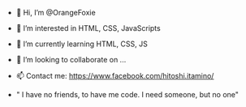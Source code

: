 - 👋 Hi, I’m @OrangeFoxie
- 👀 I’m interested in HTML, CSS, JavaScripts
- 🌱 I’m currently learning HTML, CSS, JS
- 💞️ I’m looking to collaborate on ...
- 📫 Contact me: https://www.facebook.com/hitoshi.itamino/

- " I have no friends, to have me code. I need someone, but no one"
<!---
OrangeFoxie/OrangeFoxie is a ✨ special ✨ repository because its `README.md` (this file) appears on your GitHub profile.
You can click the Preview link to take a look at your changes.
--->
